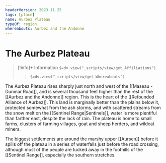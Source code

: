 ```yaml
---
headerVersion: 2023.11.25
tags: [place]
name: Aurbez Plateau
typeOf: region
whereabouts: Aurbez and the Andonne
---
```

# The Aurbez Plateau
>[!info]+ Information
> `$=dv.view("_scripts/view/get_Affiliations")`
>> `$=dv.view("_scripts/view/get_Whereabouts")`

The Aurbez Plateau rises sharply just north and west of the [[Maseau - Dunmar Road]], and is several thousand feet higher than the rest of the [[Aurbez and the Andonne]] region. This is the heart of the [[Refounded Alliance of Aurbez]]. This land is marginally better than the plains below it, protected somewhat from the ash storms, and with scattered streams from the snow melt on the [[Sentinel Range|Sentinels]], water is more plentiful than farther east, despite the lack of rain. The plateau is home to small farms, clusters of farming villages, goat and sheep herders, and wildcat miners. 

The biggest settlements are around the marshy upper [[Aursen]] before it spills off the plateau in a series of waterfalls just before the road crossing, although most of the people are tucked away in the foothills of the [[Sentinel Range]], especially the southern stretches.